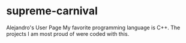 # supreme-carnival
Alejandro's User Page
My favorite programming language is C++. The projects I am most proud of were coded with this. 

